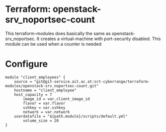 # Terraform: openstack-srv_noportsec-count

This terraform-modules does basically the same as openstack-srv_noportsec. It creates a virtual-machine with port-security disabled. This module can be used when a counter is needed

# Configure

```
module "client_employees" {
	source = "git@git-service.ait.ac.at:sct-cyberrange/terraform-modules/openstack-srv_noportsec-count.git"
	hostname = "client_employee"
	host_capacity = 7
        image_id = var.client_image_id
        flavor = var.flavor
        sshkey = var.sshkey
        network = var.network
	userdatafile = "${path.module}/scripts/default.yml"
        volume_size = 20
}
```
